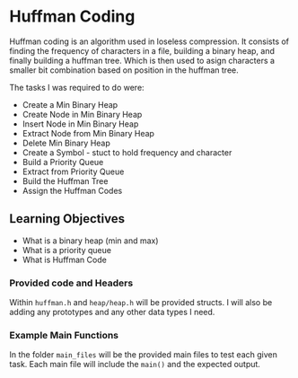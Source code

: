 # Huffman Coding

Huffman coding is an algorithm used in loseless compression.  It consists of finding the frequency of characters in a file, building a binary heap, and finally building a huffman tree.  Which is then used to asign characters a smaller bit combination based on position in the huffman tree.

The tasks I was required to do were:
- Create a Min Binary Heap
- Create Node in Min Binary Heap
- Insert Node in Min Binary Heap
- Extract Node from Min Binary Heap
- Delete Min Binary Heap
- Create a Symbol - stuct to hold frequency and character
- Build a Priority Queue
- Extract from Priority Queue
- Build the Huffman Tree
- Assign the Huffman Codes

## Learning Objectives

- What is a binary heap (min and max)
- What is a priority queue
- What is Huffman Code

### Provided code and Headers

Within ```huffman.h``` and ```heap/heap.h``` will be provided structs.  I will also be adding any prototypes and any other data types I need.

### Example Main Functions

In the folder ```main_files``` will be the provided main files to test each given task.  Each main file will include the ```main()``` and the expected output.